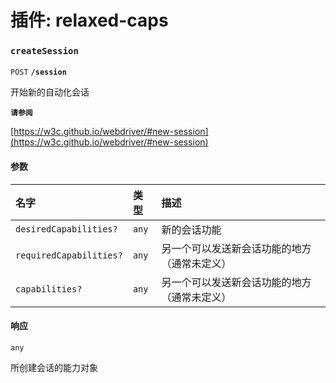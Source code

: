 # 插件: relaxed-caps

### `createSession`

`POST` **`/session`**

开始新的自动化会话

**`请参阅`**

[https://w3c.github.io/webdriver/#new-session](https://w3c.github.io/webdriver/#new-session)

<!-- comment source: multiple -->

#### 参数

| 名字 | 类型 | 描述 |
| :------ | :------ | :------ |
| `desiredCapabilities?` | `any` | 新的会话功能 |
| `requiredCapabilities?` | `any` | 另一个可以发送新会话功能的地方（通常未定义） |
| `capabilities?` | `any` | 另一个可以发送新会话功能的地方（通常未定义） |

#### 响应

`any`

所创建会话的能力对象
